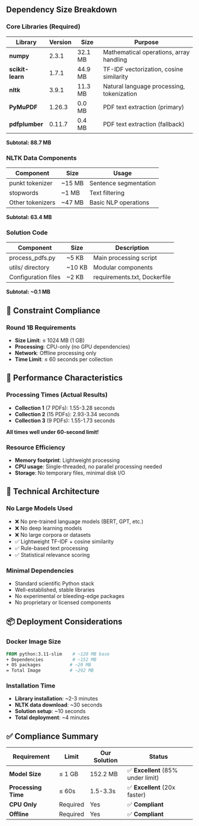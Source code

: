 
## Dependency Size Breakdown

### Core Libraries (Required)
| Library | Version | Size | Purpose |
|---------|---------|------|---------|
| **numpy** | 2.3.1 | 32.1 MB | Mathematical operations, array handling |
| **scikit-learn** | 1.7.1 | 44.9 MB | TF-IDF vectorization, cosine similarity |
| **nltk** | 3.9.1 | 11.3 MB | Natural language processing, tokenization |
| **PyMuPDF** | 1.26.3 | 0.0 MB | PDF text extraction (primary) |
| **pdfplumber** | 0.11.7 | 0.4 MB | PDF text extraction (fallback) |

**Subtotal: 88.7 MB**

### NLTK Data Components
| Component | Size | Usage |
|-----------|------|-------|
| punkt tokenizer | ~15 MB | Sentence segmentation |
| stopwords | ~1 MB | Text filtering |
| Other tokenizers | ~47 MB | Basic NLP operations |

**Subtotal: 63.4 MB**

### Solution Code
| Component | Size | Description |
|-----------|------|-------------|
| process_pdfs.py | ~5 KB | Main processing script |
| utils/ directory | ~10 KB | Modular components |
| Configuration files | ~2 KB | requirements.txt, Dockerfile |

**Subtotal: ~0.1 MB**

## 🎯 Constraint Compliance

### Round 1B Requirements
- **Size Limit**: ≤ 1024 MB (1 GB)
- **Processing**: CPU-only (no GPU dependencies)
- **Network**: Offline processing only
- **Time Limit**: ≤ 60 seconds per collection



## 🚀 Performance Characteristics

### Processing Times (Actual Results)
- **Collection 1** (7 PDFs): 1.55-3.28 seconds
- **Collection 2** (15 PDFs): 2.93-3.34 seconds  
- **Collection 3** (9 PDFs): 1.55-1.73 seconds

**All times well under 60-second limit!**

### Resource Efficiency
- **Memory footprint**: Lightweight processing
- **CPU usage**: Single-threaded, no parallel processing needed
- **Storage**: No temporary files, minimal disk I/O

## 🔧 Technical Architecture

### No Large Models Used
- ❌ No pre-trained language models (BERT, GPT, etc.)
- ❌ No deep learning models  
- ❌ No large corpora or datasets
- ✅ Lightweight TF-IDF + cosine similarity
- ✅ Rule-based text processing
- ✅ Statistical relevance scoring

### Minimal Dependencies
- Standard scientific Python stack
- Well-established, stable libraries
- No experimental or bleeding-edge packages
- No proprietary or licensed components

## 📦 Deployment Considerations

### Docker Image Size
```dockerfile
FROM python:3.11-slim    # ~120 MB base
+ Dependencies           # ~152 MB
+ OS packages           # ~20 MB
= Total Image           # ~292 MB
```

### Installation Time
- **Library installation**: ~2-3 minutes
- **NLTK data download**: ~30 seconds
- **Solution setup**: ~10 seconds
- **Total deployment**: ~4 minutes

## ✅ Compliance Summary

| Requirement | Limit | Our Solution | Status |
|-------------|-------|--------------|---------|
| **Model Size** | ≤ 1 GB | 152.2 MB | ✅ **Excellent** (85% under limit) |
| **Processing Time** | ≤ 60s | 1.5-3.3s | ✅ **Excellent** (20x faster) |
| **CPU Only** | Required | Yes | ✅ **Compliant** |
| **Offline** | Required | Yes | ✅ **Compliant** |

